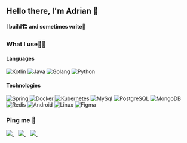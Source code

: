 ## Hello there, I'm Adrian 👋
#### I build🏗️ and sometimes write📝

### What I use🧑‍💻
#### Languages
![Kotlin](https://img.shields.io/badge/-Kotlin-000?&logo=Kotlin&style=for-the-badge)
![Java](https://img.shields.io/badge/-Java-000?&logo=Java&style=for-the-badge)
![Golang](https://img.shields.io/badge/-Golang-000?&logo=Go&style=for-the-badge)
![Python](https://img.shields.io/badge/-Python-000?&logo=Python&style=for-the-badge)

#### Technologies
![Spring](https://img.shields.io/badge/-Spring-000?&logo=Spring&style=for-the-badge)
![Docker](https://img.shields.io/badge/-Docker-000?&logo=Docker&style=for-the-badge)
![Kubernetes](https://img.shields.io/badge/-Kubernetes-000?&logo=Kubernetes&style=for-the-badge)
![MySql](https://img.shields.io/badge/-MySql-000?&logo=MySql&style=for-the-badge)
![PostgreSQL](https://img.shields.io/badge/-PostgreSQL-000?&logo=PostgreSQL&style=for-the-badge)
![MongoDB](https://img.shields.io/badge/-MongoDB-000?&logo=MongoDB&style=for-the-badge)
![Redis](https://img.shields.io/badge/-Redis-000?&logo=Redis&style=for-the-badge)
![Android](https://img.shields.io/badge/-Android-000?&logo=Android&style=for-the-badge)
![Linux](https://img.shields.io/badge/-Linux-000?&logo=Linux&style=for-the-badge)
![Figma](https://img.shields.io/badge/-Figma-000?&logo=Figma&style=for-the-badge)

### Ping me 💬
<p align="left">
 <a href="https://www.linkedin.com/in/adriankimutai/">
    <img src="https://img.shields.io/badge/linkedin-%230077B5.svg?&style=for-the-badge&logo=linkedin&logoColor=white" />
  </a>&nbsp;&nbsp;
  <a href="adriankimutai5@gmail.com">
    <img src="https://img.shields.io/badge/Gmail-D14836?style=for-the-badge&logo=gmail&logoColor=white" />
  </a>&nbsp;&nbsp;
  <a href="https://adriankim.hashnode.dev/">
    <img src="https://img.shields.io/badge/Medium-2962FF?style=for-the-badge&logo=Medium&logoColor=white" />
  </a>&nbsp;&nbsp;
 </p>
